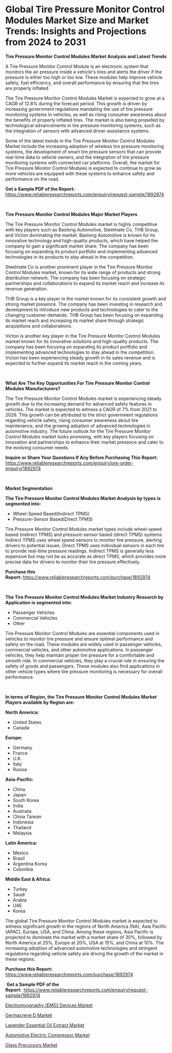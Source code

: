 <p><h1>Global Tire Pressure Monitor Control Modules Market Size and Market Trends: Insights and Projections from 2024 to 2031</h1></p><p><strong>Tire Pressure Monitor Control Modules Market Analysis and Latest Trends</strong></p>
<p><p>A Tire Pressure Monitor Control Module is an electronic system that monitors the air pressure inside a vehicle's tires and alerts the driver if the pressure is either too high or too low. These modules help improve vehicle safety, fuel efficiency, and overall performance by ensuring that the tires are properly inflated.</p><p>The Tire Pressure Monitor Control Modules Market is expected to grow at a CAGR of 12.8% during the forecast period. This growth is driven by increasing government regulations mandating the use of tire pressure monitoring systems in vehicles, as well as rising consumer awareness about the benefits of properly inflated tires. The market is also being propelled by technological advancements in tire pressure monitoring systems, such as the integration of sensors with advanced driver-assistance systems.</p><p>Some of the latest trends in the Tire Pressure Monitor Control Modules Market include the increasing adoption of wireless tire pressure monitoring systems, the development of smart tire pressure sensors that can provide real-time data to vehicle owners, and the integration of tire pressure monitoring systems with connected car platforms. Overall, the market for Tire Pressure Monitor Control Modules is expected to continue to grow as more vehicles are equipped with these systems to enhance safety and performance on the road.</p></p>
<p><strong>Get a Sample PDF of the Report:&nbsp;</strong> <a href="https://www.reliableresearchreports.com/enquiry/request-sample/1892974">https://www.reliableresearchreports.com/enquiry/request-sample/1892974</a></p>
<p>&nbsp;</p>
<p><strong>Tire Pressure Monitor Control Modules Major Market Players</strong></p>
<p><p>The Tire Pressure Monitor Control Modules market is highly competitive with key players such as Baolong Automotive, Steelmate Co, THB Group, and Victon dominating the market. Baolong Automotive is known for its innovative technology and high-quality products, which have helped the company to gain a significant market share. The company has been focusing on expanding its product portfolio and implementing advanced technologies in its products to stay ahead in the competition.</p><p>Steelmate Co is another prominent player in the Tire Pressure Monitor Control Modules market, known for its wide range of products and strong distribution network. The company has been focusing on strategic partnerships and collaborations to expand its market reach and increase its revenue generation.</p><p>THB Group is a key player in the market known for its consistent growth and strong market presence. The company has been investing in research and development to introduce new products and technologies to cater to the changing customer demands. THB Group has been focusing on expanding its market reach and increasing its market share through strategic acquisitions and collaborations.</p><p>Victon is another key player in the Tire Pressure Monitor Control Modules market known for its innovative solutions and high-quality products. The company has been focusing on expanding its product portfolio and implementing advanced technologies to stay ahead in the competition. Victon has been experiencing steady growth in its sales revenue and is expected to further expand its market reach in the coming years.</p></p>
<p>&nbsp;</p>
<p><strong>What Are The Key Opportunities For Tire Pressure Monitor Control Modules Manufacturers?</strong></p>
<p><p>The Tire Pressure Monitor Control Modules market is experiencing steady growth due to the increasing demand for advanced safety features in vehicles. The market is expected to witness a CAGR of 7% from 2021 to 2026. This growth can be attributed to the strict government regulations regarding vehicle safety, rising consumer awareness about tire maintenance, and the growing adoption of advanced technologies in automotive industry. The future outlook for the Tire Pressure Monitor Control Modules market looks promising, with key players focusing on innovation and partnerships to enhance their market presence and cater to the evolving consumer needs.</p></p>
<p><strong>Inquire or Share Your Questions If Any Before Purchasing This Report:</strong> <a href="https://www.reliableresearchreports.com/enquiry/pre-order-enquiry/1892974">https://www.reliableresearchreports.com/enquiry/pre-order-enquiry/1892974</a></p>
<p>&nbsp;</p>
<p><strong>Market Segmentation</strong></p>
<p><strong>The Tire Pressure Monitor Control Modules Market Analysis by types is segmented into:</strong></p>
<p><ul><li>Wheel-Speed Based(Indirect TPMS)</li><li>Pressure-Sensor Based(Direct TPMS)</li></ul></p>
<p><p>Tire Pressure Monitor Control Modules market types include wheel-speed based (indirect TPMS) and pressure-sensor based (direct TPMS) systems. Indirect TPMS uses wheel speed sensors to monitor tire pressure, alerting drivers to potential issues. Direct TPMS uses individual sensors in each tire to provide real-time pressure readings. Indirect TPMS is generally less expensive but may not be as accurate as direct TPMS, which provides more precise data for drivers to monitor their tire pressure effectively.</p></p>
<p><strong>Purchase this Report:&nbsp;</strong><a href="https://www.reliableresearchreports.com/purchase/1892974">https://www.reliableresearchreports.com/purchase/1892974</a></p>
<p>&nbsp;</p>
<p><strong>The Tire Pressure Monitor Control Modules Market Industry Research by Application is segmented into:</strong></p>
<p><ul><li>Passenger Vehicles</li><li>Commercial Vehicles</li><li>Other</li></ul></p>
<p><p>Tire Pressure Monitor Control Modules are essential components used in vehicles to monitor tire pressure and ensure optimal performance and safety on the road. These modules are widely used in passenger vehicles, commercial vehicles, and other automotive applications. In passenger vehicles, they help maintain proper tire pressure for a comfortable and smooth ride. In commercial vehicles, they play a crucial role in ensuring the safety of goods and passengers. These modules also find applications in other vehicle types where tire pressure monitoring is necessary for overall performance.</p></p>
<p>&nbsp;</p>
<p><strong>In terms of Region, the Tire Pressure Monitor Control Modules Market Players available by Region are:</strong></p>
<p>
    <p> <strong> North America: </strong>
        <ul>
            <li>United States</li>
            <li>Canada</li>
        </ul>
        </p> 
    <p> <strong> Europe: </strong>
        <ul>
            <li>Germany</li>
            <li>France</li>
            <li>U.K.</li>
            <li>Italy</li>
            <li>Russia</li>
        </ul>
        </p> 
    <p> <strong> Asia-Pacific: </strong>
        <ul>
            <li>China</li>
            <li>Japan</li>
            <li>South Korea</li>
            <li>India</li>
            <li>Australia</li>
            <li>China Taiwan</li>
            <li>Indonesia</li>
            <li>Thailand</li>
            <li>Malaysia</li>
        </ul>
        </p> 
    <p> <strong> Latin America: </strong>
        <ul>
            <li>Mexico</li>
            <li>Brazil</li>
            <li>Argentina Korea</li>
            <li>Colombia</li>
        </ul>
        </p> 
    <p> <strong> Middle East & Africa: </strong>
        <ul>
            <li>Turkey</li>
            <li>Saudi</li>
            <li>Arabia</li>
            <li>UAE</li>
            <li>Korea</li>
        </ul>
    </p>
    </p>
<p><p>The global Tire Pressure Monitor Control Modules market is expected to witness significant growth in the regions of North America (NA), Asia Pacific (APAC), Europe, USA, and China. Among these regions, Asia Pacific is projected to dominate the market with a market share of 30%, followed by North America at 25%, Europe at 20%, USA at 15%, and China at 10%. The increasing adoption of advanced automotive technologies and stringent regulations regarding vehicle safety are driving the growth of the market in these regions.</p></p>
<p><strong>Purchase this Report: </strong><a href="https://www.reliableresearchreports.com/purchase/1892974">https://www.reliableresearchreports.com/purchase/1892974</a></p>
<p>&nbsp;<strong>Get a Sample PDF of the Report:&nbsp;&nbsp;</strong><a href="https://www.reliableresearchreports.com/enquiry/request-sample/1892974">https://www.reliableresearchreports.com/enquiry/request-sample/1892974</a></p>
<p><strong></strong></p>
<p><p><a href="https://angry-finch-aaf.notion.site/Electromyography-EMG-Devices-Market-Size-and-Growth-Market-Segmentation-Regional-and-Country-Bre-056ca04fc3ba486581471cc402689ef9">Electromyography (EMG) Devices Market</a></p><p><a href="https://view.publitas.com/reportprime-1/germacrene-d-market-size-and-growth-market-segmentation-regional-and-country-breakdowns-and-market-trends-for-period-from-2024-2031/">Germacrene D Market</a></p><p><a href="https://circular-yam-9b9.notion.site/Lavender-Essential-Oil-Extract-Market-Centers-on-Aspects-such-as-Market-Growth-Market-Share-Market-d29da43a9a1f4a309fe2dabf2c4b02cb">Lavender Essential Oil Extract Market</a></p><p><a href="https://view.publitas.com/reportprime-1/automotive-electric-compressor-market-size-reflecting-a-forecast-till-2031-market-by-type-by-application-and-by-geography/">Automotive Electric Compressor Market</a></p><p><a href="https://pretty-mail-caf.notion.site/Glass-Precursors-Market-Research-Report-Unlocks-Analysis-on-the-Market-Financial-Status-Market-Size-49a6529e56e74140b42ee97fd0533658">Glass Precursors Market</a></p></p>
